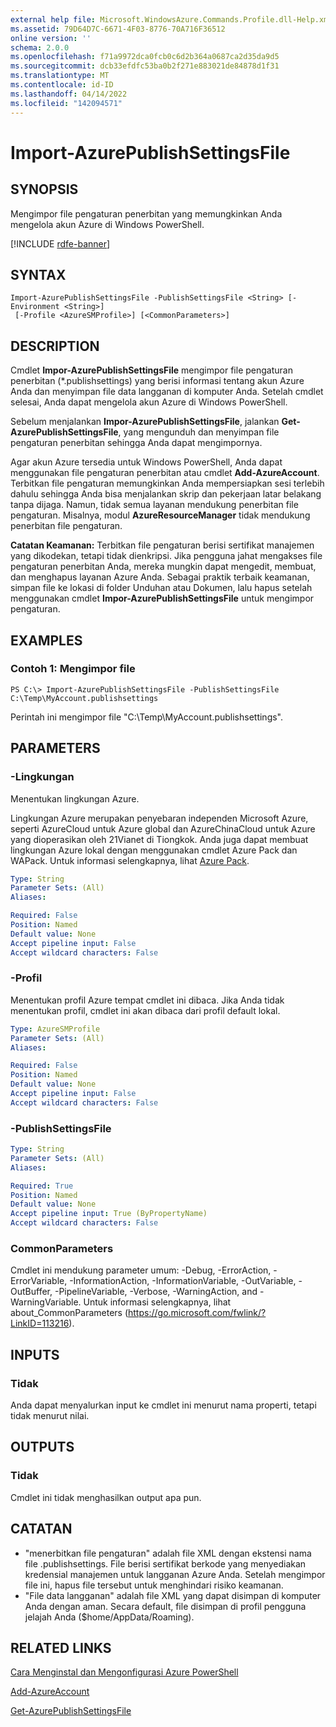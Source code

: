 ```yaml
---
external help file: Microsoft.WindowsAzure.Commands.Profile.dll-Help.xml
ms.assetid: 79D64D7C-6671-4F03-8776-70A716F36512
online version: ''
schema: 2.0.0
ms.openlocfilehash: f71a9972dca0fcb0c6d2b364a0687ca2d35da9d5
ms.sourcegitcommit: dcb33efdfc53ba0b2f271e883021de84878d1f31
ms.translationtype: MT
ms.contentlocale: id-ID
ms.lasthandoff: 04/14/2022
ms.locfileid: "142094571"
---
```

# Import-AzurePublishSettingsFile

## SYNOPSIS
Mengimpor file pengaturan penerbitan yang memungkinkan Anda mengelola akun Azure di Windows PowerShell.

[!INCLUDE [rdfe-banner](../../includes/rdfe-banner.md)]

## SYNTAX

```
Import-AzurePublishSettingsFile -PublishSettingsFile <String> [-Environment <String>]
 [-Profile <AzureSMProfile>] [<CommonParameters>]
```

## DESCRIPTION
Cmdlet **Impor-AzurePublishSettingsFile** mengimpor file pengaturan penerbitan (*.publishsettings) yang berisi informasi tentang akun Azure Anda dan menyimpan file data langganan di komputer Anda.
Setelah cmdlet selesai, Anda dapat mengelola akun Azure di Windows PowerShell.

Sebelum menjalankan **Impor-AzurePublishSettingsFile**, jalankan **Get-AzurePublishSettingsFile**, yang mengunduh dan menyimpan file pengaturan penerbitan sehingga Anda dapat mengimpornya.

Agar akun Azure tersedia untuk Windows PowerShell, Anda dapat menggunakan file pengaturan penerbitan atau cmdlet **Add-AzureAccount**.
Terbitkan file pengaturan memungkinkan Anda mempersiapkan sesi terlebih dahulu sehingga Anda bisa menjalankan skrip dan pekerjaan latar belakang tanpa dijaga.
Namun, tidak semua layanan mendukung penerbitan file pengaturan.
Misalnya, modul **AzureResourceManager** tidak mendukung penerbitan file pengaturan.

**Catatan Keamanan:** Terbitkan file pengaturan berisi sertifikat manajemen yang dikodekan, tetapi tidak dienkripsi.
Jika pengguna jahat mengakses file pengaturan penerbitan Anda, mereka mungkin dapat mengedit, membuat, dan menghapus layanan Azure Anda.
Sebagai praktik terbaik keamanan, simpan file ke lokasi di folder Unduhan atau Dokumen, lalu hapus setelah menggunakan cmdlet **Impor-AzurePublishSettingsFile** untuk mengimpor pengaturan.

## EXAMPLES

### Contoh 1: Mengimpor file
```
PS C:\> Import-AzurePublishSettingsFile -PublishSettingsFile C:\Temp\MyAccount.publishsettings
```

Perintah ini mengimpor file "C:\Temp\MyAccount.publishsettings".

## PARAMETERS

### -Lingkungan
Menentukan lingkungan Azure.

Lingkungan Azure merupakan penyebaran independen Microsoft Azure, seperti AzureCloud untuk Azure global dan AzureChinaCloud untuk Azure yang dioperasikan oleh 21Vianet di Tiongkok.
Anda juga dapat membuat lingkungan Azure lokal dengan menggunakan cmdlet Azure Pack dan WAPack.
Untuk informasi selengkapnya, lihat [Azure Pack](/previous-versions/azure/windows-server-azure-pack/).

```yaml
Type: String
Parameter Sets: (All)
Aliases:

Required: False
Position: Named
Default value: None
Accept pipeline input: False
Accept wildcard characters: False
```

### -Profil
Menentukan profil Azure tempat cmdlet ini dibaca.
Jika Anda tidak menentukan profil, cmdlet ini akan dibaca dari profil default lokal.

```yaml
Type: AzureSMProfile
Parameter Sets: (All)
Aliases:

Required: False
Position: Named
Default value: None
Accept pipeline input: False
Accept wildcard characters: False
```

### -PublishSettingsFile
```yaml
Type: String
Parameter Sets: (All)
Aliases:

Required: True
Position: Named
Default value: None
Accept pipeline input: True (ByPropertyName)
Accept wildcard characters: False
```

### CommonParameters
Cmdlet ini mendukung parameter umum: -Debug, -ErrorAction, -ErrorVariable, -InformationAction, -InformationVariable, -OutVariable, -OutBuffer, -PipelineVariable, -Verbose, -WarningAction, and -WarningVariable. Untuk informasi selengkapnya, lihat about_CommonParameters (https://go.microsoft.com/fwlink/?LinkID=113216).

## INPUTS

### Tidak
Anda dapat menyalurkan input ke cmdlet ini menurut nama properti, tetapi tidak menurut nilai.

## OUTPUTS

### Tidak
Cmdlet ini tidak menghasilkan output apa pun.

## CATATAN
* "menerbitkan file pengaturan" adalah file XML dengan ekstensi nama file .publishsettings. File berisi sertifikat berkode yang menyediakan kredensial manajemen untuk langganan Azure Anda. Setelah mengimpor file ini, hapus file tersebut untuk menghindari risiko keamanan.
* "File data langganan" adalah file XML yang dapat disimpan di komputer Anda dengan aman. Secara default, file disimpan di profil pengguna jelajah Anda ($home/AppData/Roaming).

## RELATED LINKS

[Cara Menginstal dan Mengonfigurasi Azure PowerShell](https://azure.microsoft.com/documentation/articles/install-configure-powershell/)

[Add-AzureAccount](./Add-AzureAccount.md)

[Get-AzurePublishSettingsFile](./Get-AzurePublishSettingsFile.md)


